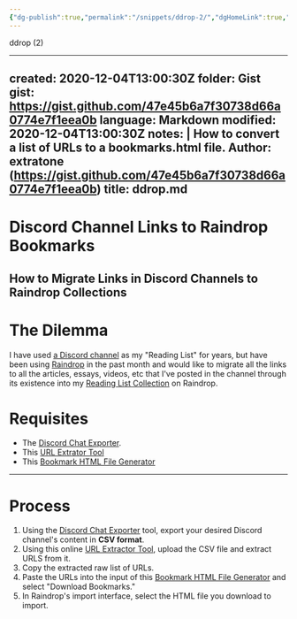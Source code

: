 ```yaml
---
{"dg-publish":true,"permalink":"/snippets/ddrop-2/","dgHomeLink":true,"dgPassFrontmatter":false}
---
```


ddrop (2)

---
created: 2020-12-04T13:00:30Z
folder: Gist
gist: https://gist.github.com/47e45b6a7f30738d66a0774e7f1eea0b
language: Markdown
modified: 2020-12-04T13:00:30Z
notes: |
    How to convert a list of URLs to a bookmarks.html file.
    Author: extratone (https://gist.github.com/47e45b6a7f30738d66a0774e7f1eea0b)
title: ddrop.md
---

# Discord Channel Links to Raindrop Bookmarks

## How to Migrate Links in Discord Channels to Raindrop Collections

# The Dilemma

I have used [a Discord channel](https://discord.gg/4hdQcVd) as my "Reading List" for years, but have been using [Raindrop](https://raindrop.io/) in the past month and would like to migrate all the links to all the articles, essays, videos, etc that I've posted in the channel through its existence into my [Reading List Collection](https://raindrop.io/collection/13380406) on Raindrop.

# Requisites

- The [Discord Chat Exporter](https://github.com/Tyrrrz/DiscordChatExporter/releases).
- This [URL Extrator Tool](https://www.convertcsv.com/url-extractor.htm)
- This [Bookmark HTML File Generator](https://atkinsio.com/bookmarks-html-generator/)

---

# Process

1. Using the [Discord Chat Exporter](https://github.com/Tyrrrz/DiscordChatExporter/releases) tool, export your desired Discord channel's content in **CSV format**.
2. Using this online [URL Extractor Tool](https://www.convertcsv.com/url-extractor.htm), upload the CSV file and extract URLS from it.
3. Copy the extracted raw list of URLs.
4. Paste the URLs into the input of this [Bookmark HTML File Generator](https://atkinsio.com/bookmarks-html-generator/) and select "Download Bookmarks."
5. In Raindrop's import interface, select the HTML file you download to import.